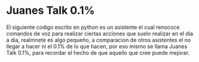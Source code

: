 # Juanes Talk 0.1%

El siguiente codigo escrito en python es un asistente el cual renococe comandos de voz para realizar ciertas acciones que suelo realizar en el dia a dia, realmnete
es algo pequeño, a comparacion de otros asistentes el no llegar a hacer ni el 0.1% de lo que hacen, por eso mismo se llama Juanes Talk 0.1%, para recordar el hecho
de que aquello que cree puede mejorar.
